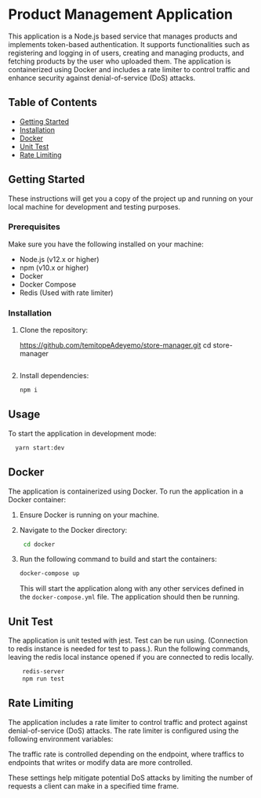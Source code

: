 # Product Management Application

This application is a Node.js based service that manages products and implements token-based authentication. It supports functionalities such as registering and logging in of users, creating and managing products, and fetching products by the user who uploaded them. The application is containerized using Docker and includes a rate limiter to control traffic and enhance security against denial-of-service (DoS) attacks.

## Table of Contents

- [Getting Started](#getting-started)
- [Installation](#installation)
- [Docker](#docker)
- [Unit Test](#docker)
- [Rate Limiting](#rate-limiting)

## Getting Started

These instructions will get you a copy of the project up and running on your local machine for development and testing purposes.

### Prerequisites

Make sure you have the following installed on your machine:

- Node.js (v12.x or higher)
- npm (v10.x or higher)
- Docker
- Docker Compose
- Redis (Used with rate limiter)

### Installation

1. Clone the repository:

   https://github.com/temitopeAdeyemo/store-manager.git
   cd store-manager

   ```

   ```
2. Install dependencies:

   ```bash
   npm i
   ```

## Usage

To start the application in development mode:

```bash
  yarn start:dev
```

## Docker

The application is containerized using Docker. To run the application in a Docker container:

1. Ensure Docker is running on your machine.
2. Navigate to the Docker directory:

   ```bash
    cd docker
   ```
3. Run the following command to build and start the containers:

   ```bash
   docker-compose up
   ```

   This will start the application along with any other services defined in the `docker-compose.yml` file. The application should then be running.

## Unit Test

The application is unit tested with jest. Test can be run using. (Connection to redis instance is needed for test to pass.). Run the following commands, leaving the redis local instance opened if you are connected to redis locally.

```bash
    redis-server
    npm run test 
```

## Rate Limiting

The application includes a rate limiter to control traffic and protect against denial-of-service (DoS) attacks. The rate limiter is configured using the following environment variables:

The traffic rate is controlled depending on the endpoint, where traffics to endpoints that writes or modify data are more controlled.

These settings help mitigate potential DoS attacks by limiting the number of requests a client can make in a specified time frame.

